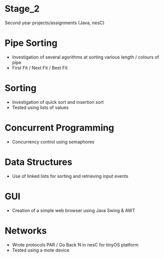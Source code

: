 Stage_2
=======

Second year projects/assignments (Java, nesC)


Pipe Sorting
============

- Investigation of several agorithms at sorting various length / colours of pipe
- First Fit / Next Fit / Best Fit


Sorting
=======

- Investigation of quick sort and insertion sort
- Tested using lists of values


Concurrent Programming
======================

- Concurrency control using semaphores

Data Structures
===============

- Use of linked lists for sorting and retrieving input events


GUI
===

- Creation of a simple web browser using Java Swing & AWT


Networks
========

- Wrote protocols PAR / Go Back N in nesC for tinyOS platform
- Tested using a mote device

